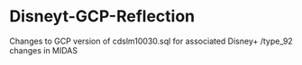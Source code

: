 # Disneyt-GCP-Reflection
Changes to GCP version of cdslm10030.sql for associated Disney+ /type_92 changes in MIDAS 
